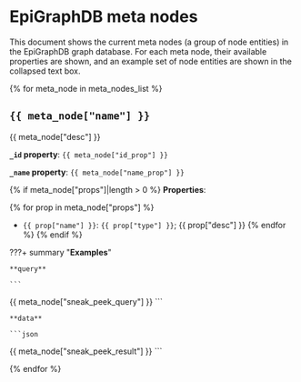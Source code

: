 # EpiGraphDB meta nodes

This document shows the current meta nodes (a group of node entities) in
the EpiGraphDB graph database. For each meta node, their available
properties are shown, and an example set of node entities are shown in
the collapsed text box.

{% for meta_node in meta_nodes_list %}

## `{{ meta_node["name"] }}`

{{ meta_node["desc"] }}

**`_id` property**: `{{ meta_node["id_prop"] }}`

**`_name` property**: `{{ meta_node["name_prop"] }}`

{% if meta_node["props"]|length > 0  %}
**Properties**:

  {% for prop in meta_node["props"] %}
- `{{ prop["name"] }}`: `{{ prop["type"] }}`; {{ prop["desc"] }}
  {% endfor %}
{% endif  %}

???+ summary "**Examples**"

    **query**

    ```
{{ meta_node["sneak_peek_query"] }}
    ```

    **data**

    ```json
{{ meta_node["sneak_peek_result"] }}
    ```

{% endfor %}
